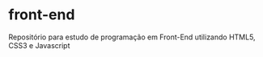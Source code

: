 # front-end
Repositório para estudo de programação em Front-End utilizando HTML5, CSS3 e Javascript
